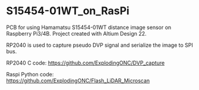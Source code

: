 # S15454-01WT_on_RasPi
PCB for using Hamamatsu S15454-01WT distance image sensor on Raspberry Pi3/4B. Project created with Altium Design 22.

RP2040 is used to capture pseudo DVP signal and serialize the image to SPI bus.

RP2040 C code: https://github.com/ExplodingONC/DVP_capture

Raspi Python code: https://github.com/ExplodingONC/Flash_LiDAR_Microscan
